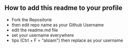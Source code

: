 ## How to add this readme to your profile

- Fork the Repositorie
- then edit repo name as your Github Username
- edit the readme.md file 
- set your username everywhere
- tips (Ctrl + F = "alsiam") then replace as your username